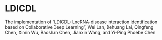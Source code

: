 # LDICDL
The implementation of “LDICDL: LncRNA-disease interaction identification based on Collaborative Deep Learning”, Wei Lan, Dehuang Lai, Qingfeng Chen, Ximin Wu, Baoshan Chen, Jianxin Wang, and Yi-Ping Phoebe Chen
